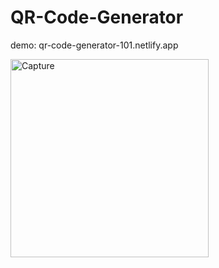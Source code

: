# QR-Code-Generator

demo: qr-code-generator-101.netlify.app

<img width="317" alt="Capture" src="https://user-images.githubusercontent.com/88879256/220177581-124fc8cd-a254-449f-a0d0-b109dc22b1ef.PNG">
